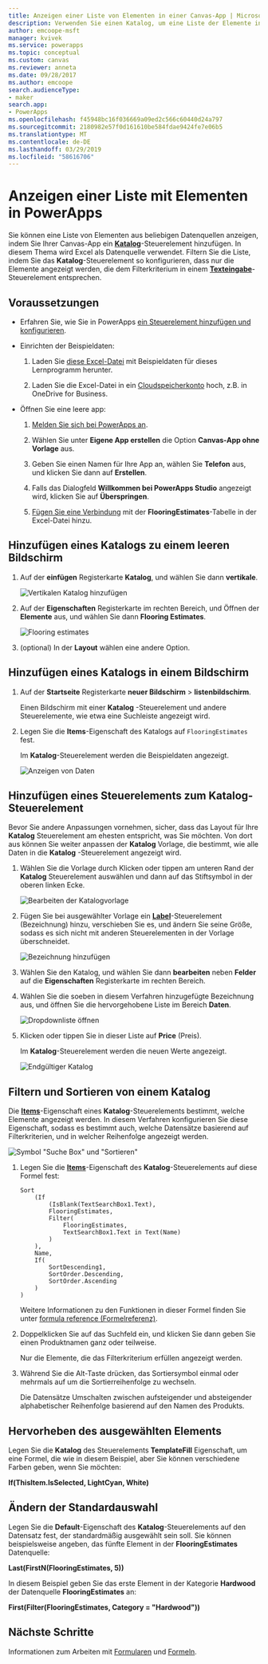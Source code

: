 ```yaml
---
title: Anzeigen einer Liste von Elementen in einer Canvas-App | Microsoft-Dokumentation
description: Verwenden Sie einen Katalog, um eine Liste der Elemente in Ihrer Canvas-App anzuzeigen, und filtern Sie die Liste, indem Sie ein Kriterium angeben.
author: emcoope-msft
manager: kvivek
ms.service: powerapps
ms.topic: conceptual
ms.custom: canvas
ms.reviewer: anneta
ms.date: 09/28/2017
ms.author: emcoope
search.audienceType:
- maker
search.app:
- PowerApps
ms.openlocfilehash: f45948bc16f036669a09ed2c566c60440d24a797
ms.sourcegitcommit: 2180982e57f0d161610be584fdae9424fe7e06b5
ms.translationtype: MT
ms.contentlocale: de-DE
ms.lasthandoff: 03/29/2019
ms.locfileid: "58616706"
---
```

# <a name="show-a-list-of-items-in-powerapps"></a>Anzeigen einer Liste mit Elementen in PowerApps

Sie können eine Liste von Elementen aus beliebigen Datenquellen anzeigen, indem Sie Ihrer Canvas-App ein **[Katalog](controls/control-gallery.md)**-Steuerelement hinzufügen. In diesem Thema wird Excel als Datenquelle verwendet. Filtern Sie die Liste, indem Sie das **Katalog**-Steuerelement so konfigurieren, dass nur die Elemente angezeigt werden, die dem Filterkriterium in einem **[Texteingabe](controls/control-text-input.md)**-Steuerelement entsprechen.

## <a name="prerequisites"></a>Voraussetzungen

- Erfahren Sie, wie Sie in PowerApps [ein Steuerelement hinzufügen und konfigurieren](add-configure-controls.md).

- Einrichten der Beispieldaten:
    1. Laden Sie [diese Excel-Datei](https://az787822.vo.msecnd.net/documentation/get-started-from-data/FlooringEstimates.xlsx) mit Beispieldaten für dieses Lernprogramm herunter.

    2. Laden Sie die Excel-Datei in ein [Cloudspeicherkonto](connections/cloud-storage-blob-connections.md) hoch, z.B. in OneDrive for Business.

- Öffnen Sie eine leere app:
    1. [Melden Sie sich bei PowerApps an](http://web.powerapps.com?utm_source=padocs&utm_medium=linkinadoc&utm_campaign=referralsfromdoc).

    1. Wählen Sie unter **Eigene App erstellen** die Option **Canvas-App ohne Vorlage** aus.

    1. Geben Sie einen Namen für Ihre App an, wählen Sie **Telefon** aus, und klicken Sie dann auf **Erstellen**.

    1. Falls das Dialogfeld **Willkommen bei PowerApps Studio** angezeigt wird, klicken Sie auf **Überspringen**.

    1. [Fügen Sie eine Verbindung](add-data-connection.md) mit der **FlooringEstimates**-Tabelle in der Excel-Datei hinzu.

## <a name="add-a-gallery-to-a-blank-screen"></a>Hinzufügen eines Katalogs zu einem leeren Bildschirm

1. Auf der **einfügen** Registerkarte **Katalog**, und wählen Sie dann **vertikale**.

    ![Vertikalen Katalog hinzufügen](./media/add-gallery/gallery-dropdown.png)

1. Auf der **Eigenschaften** Registerkarte im rechten Bereich, und Öffnen der **Elemente** aus, und wählen Sie dann **Flooring Estimates**.

    ![Flooring estimates](./media/add-gallery/select-layout.png)

1. (optional) In der **Layout** wählen eine andere Option.

## <a name="add-a-gallery-in-a-screen"></a>Hinzufügen eines Katalogs in einem Bildschirm

1. Auf der **Startseite** Registerkarte **neuer Bildschirm** > **listenbildschirm**.

    Einen Bildschirm mit einer **Katalog** -Steuerelement und andere Steuerelemente, wie etwa eine Suchleiste angezeigt wird.

1. Legen Sie die **Items**-Eigenschaft des Katalogs auf `FlooringEstimates` fest.

    Im **Katalog**-Steuerelement werden die Beispieldaten angezeigt.

    ![Anzeigen von Daten](./media/add-gallery/show-data-default.png)

## <a name="add-a-control-to-the-gallery-control"></a>Hinzufügen eines Steuerelements zum Katalog-Steuerelement
Bevor Sie andere Anpassungen vornehmen, sicher, dass das Layout für Ihre **Katalog** Steuerelement am ehesten entspricht, was Sie möchten. Von dort aus können Sie weiter anpassen der **Katalog** Vorlage, die bestimmt, wie alle Daten in die **Katalog** -Steuerelement angezeigt wird.

1. Wählen Sie die Vorlage durch Klicken oder tippen am unteren Rand der **Katalog** Steuerelement auswählen und dann auf das Stiftsymbol in der oberen linken Ecke.

    ![Bearbeiten der Katalogvorlage](./media/add-gallery/edit-item.png)

2. Fügen Sie bei ausgewählter Vorlage ein **[Label](controls/control-text-box.md)**-Steuerelement (Bezeichnung) hinzu, verschieben Sie es, und ändern Sie seine Größe, sodass es sich nicht mit anderen Steuerelementen in der Vorlage überschneidet.

    ![Bezeichnung hinzufügen](./media/add-gallery/add-text-box.png)

3. Wählen Sie den Katalog, und wählen Sie dann **bearbeiten** neben **Felder** auf die **Eigenschaften** Registerkarte im rechten Bereich.

4. Wählen Sie die soeben in diesem Verfahren hinzugefügte Bezeichnung aus, und öffnen Sie die hervorgehobene Liste im Bereich **Daten**.

    ![Dropdownliste öffnen](./media/add-gallery/open-dropdown.png)

5. Klicken oder tippen Sie in dieser Liste auf **Price** (Preis).

    Im **Katalog**-Steuerelement werden die neuen Werte angezeigt.

    ![Endgültiger Katalog](./media/add-gallery/final-gallery.png)

## <a name="filter-and-sort-a-gallery"></a>Filtern und Sortieren von einem Katalog
Die **[Items](controls/properties-core.md)**-Eigenschaft eines **Katalog**-Steuerelements bestimmt, welche Elemente angezeigt werden. In diesem Verfahren konfigurieren Sie diese Eigenschaft, sodass es bestimmt auch, welche Datensätze basierend auf Filterkriterien, und in welcher Reihenfolge angezeigt werden.

![Symbol "Suche Box" und "Sortieren"](./media/add-gallery/text-search-box.png)

1. Legen Sie die **[Items](controls/properties-core.md)**-Eigenschaft des **Katalog**-Steuerelements auf diese Formel fest:

    ```powerapps-dot
    Sort
        (If
            (IsBlank(TextSearchBox1.Text),
            FlooringEstimates,
            Filter(
                FlooringEstimates,
                TextSearchBox1.Text in Text(Name)
            )
        ),
        Name,
        If(
            SortDescending1,
            SortOrder.Descending,
            SortOrder.Ascending
        )
    )
    ```

    Weitere Informationen zu den Funktionen in dieser Formel finden Sie unter [formula reference (Formelreferenz)](formula-reference.md).

1. Doppelklicken Sie auf das Suchfeld ein, und klicken Sie dann geben Sie einen Produktnamen ganz oder teilweise.

    Nur die Elemente, die das Filterkriterium erfüllen angezeigt werden.

1. Während Sie die Alt-Taste drücken, das Sortiersymbol einmal oder mehrmals auf um die Sortierreihenfolge zu wechseln.

    Die Datensätze Umschalten zwischen aufsteigender und absteigender alphabetischer Reihenfolge basierend auf den Namen des Produkts.

## <a name="highlight-the-selected-item"></a>Hervorheben des ausgewählten Elements
Legen Sie die **Katalog** des Steuerelements **TemplateFill** Eigenschaft, um eine Formel, die wie in diesem Beispiel, aber Sie können verschiedene Farben geben, wenn Sie möchten:

**If(ThisItem.IsSelected, LightCyan, White)**

## <a name="change-the-default-selection"></a>Ändern der Standardauswahl
Legen Sie die **Default**-Eigenschaft des **Katalog**-Steuerelements auf den Datensatz fest, der standardmäßig ausgewählt sein soll. Sie können beispielsweise angeben, das fünfte Element in der **FlooringEstimates** Datenquelle:

**Last(FirstN(FlooringEstimates, 5))**

In diesem Beispiel geben Sie das erste Element in der Kategorie **Hardwood** der Datenquelle **FlooringEstimates** an:

**First(Filter(FlooringEstimates, Category = "Hardwood"))**

## <a name="next-steps"></a>Nächste Schritte
Informationen zum Arbeiten mit [Formularen](working-with-forms.md) und [Formeln](working-with-formulas.md).
